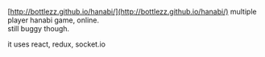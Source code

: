 
[http://bottlezz.github.io/hanabi/](http://bottlezz.github.io/hanabi/)
multiple player hanabi game, online.  
still buggy though.  
  
it uses react, redux, socket.io

